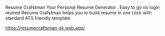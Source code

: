 Resume Crafstman Your Personal Resume Generator .
Easy to go no login reuired 
Resume Crafstman helps you to build resume in one click with standard ATS friendly template

https://resumecraftsman-sk.web.app/

